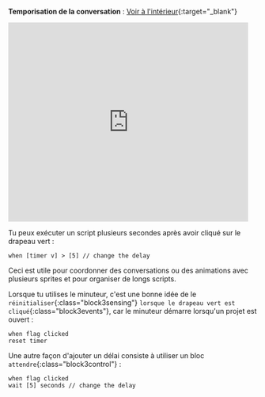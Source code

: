 **Temporisation de la conversation** : [Voir à l'intérieur](https://scratch.mit.edu/projects/499336065/editor){:target="_blank"}

<div class="scratch-preview">
  <iframe allowtransparency="true" width="485" height="402" src="https://scratch.mit.edu/projects/embed/499336065/?autostart=false" frameborder="0"></iframe>
</div>

Tu peux exécuter un script plusieurs secondes après avoir cliqué sur le drapeau vert :

```blocks3
when [timer v] > [5] // change the delay
```

Ceci est utile pour coordonner des conversations ou des animations avec plusieurs sprites et pour organiser de longs scripts.

Lorsque tu utilises le minuteur, c'est une bonne idée de le `réinitialiser`{:class="block3sensing"} `lorsque le drapeau vert est cliqué`{:class="block3events"}, car le minuteur démarre lorsqu'un projet est ouvert :

```blocks3
when flag clicked
reset timer
```

Une autre façon d'ajouter un délai consiste à utiliser un bloc `attendre`{:class="block3control"} :

```blocks3
when flag clicked
wait [5] seconds // change the delay
```
